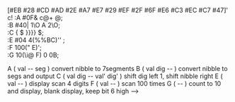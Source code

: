 \[#EB #28 #CD #AD #2E #A7 #E7 #29 #EF #2F #6F #E6 #C3 #EC #C7 #47]' c!
:A #0F& c@+ \@;  
:B #40| 1\O A 2\O;  
:C { $ }}}} $;  
:E #04 4(%%BC)'' ;  
:F 100(" E)';  
:G 10(\i@ F) 0 0B;

A ( val -- seg )            convert nibble to 7segments
B ( val dig -- )            convert nibble to segs and output
C ( val dig -- val' dig' )  shift dig left 1, shift nibble right
E ( val -- )                display scan 4 digits
F ( val -- )                scan 100 times
G ( -- )                    count to 10 and display, blank display, keep bit 6 high -->
